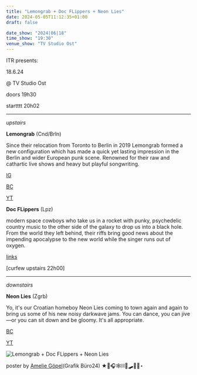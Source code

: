 ```yaml
---
title: "Lemongrab + Doc FLippers + Neon Lies"
date: 2024-05-05T11:12:35+01:00
draft: false

date_show: "2024|06|18"
time_show: "19:30"
venue_show: "TV Studio Ost"
---
```


ITR presents:

18.6.24

@ TV Studio Ost

doors 19h30

startttt 20h02

---

_upstairs_

**Lemongrab** (Cnd/Brln)

Since their relocation from Toronto to Berlin in 2019 Lemongrab formed a new configuration which has made a quick yet lasting impression in the Berlin and wider European punk scene. Renowned for their raw and cathartic live shows and heavy but playful songwriting.

[IG](https://www.instagram.com/lemongrammm/)

[BC](https://lemon-grab.bandcamp.com/album/i-spy-with-my-little-eye)

[YT](https://www.youtube.com/watch?v=gwft19obazg)

**Doc FLippers** (Lpz)

modern space cowboys who take us in a rocket with punky, psychedelic country music to the other side of the galaxy to drop us into a black hole. From the world they left behind, their riffs bring good news about the impending apocalypse to the new world while the singer runs out of oxygen.

[links](https://linktr.ee/docflippers)

[curfew upstairs 22h00]

---

_downstairs_

**Neon Lies** (Zgrb)

Yo, it's our Croatian homeboy Neon Lies coming to town again and again to bring us some of his new noisy darkwave jams. You can dance, you can jive—or you can sit down and be gloomy. It's all appropriate.

[BC](https://neonlies.bandcamp.com/)

[YT](https://youtu.be/J-GmnD0ntj4?si=ETHp5k8q4nCA7r4u)

![Lemongrab + Doc FLippers + Neon Lies](../../posters/2024-06-18.jpg)

poster by [Amelie Göpel](https://www.instagram.com/amelie_goeppel/)(Grafik Büro24) ★🎸🎧🕸⛓🎱🛹💀🧷⋆
